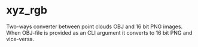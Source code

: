 # xyz_rgb
Two-ways converter between point clouds OBJ and 16 bit PNG images.
When OBJ-file is provided as an CLI argument it converts to 16 bit PNG and vice-versa.
